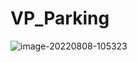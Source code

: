 # VP_Parking

![image-20220808-105323](https://user-images.githubusercontent.com/39840269/183409430-d3c84e22-ef1e-42bf-9a11-d6aa81282a91.png)
